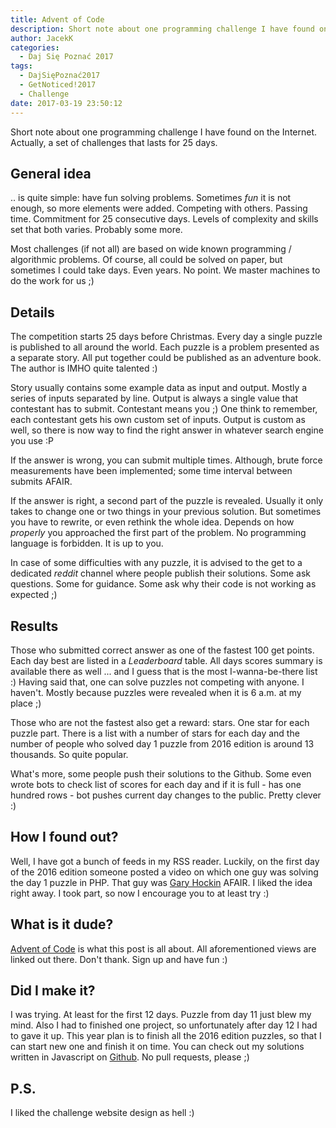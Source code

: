 ```yaml
---
title: Advent of Code
description: Short note about one programming challenge I have found on the Internet. Actually, a set of challenges that lasts for 25 days.
author: JacekK
categories:
  - Daj Się Poznać 2017
tags:
  - DajSięPoznać2017
  - GetNoticed!2017
  - Challenge
date: 2017-03-19 23:50:12
---
```


Short note about one programming challenge I have found on the Internet. Actually, a set of challenges that lasts for 25 days.

## General idea

.. is quite simple: have fun solving problems. Sometimes *fun* it is not enough, so more elements were added. Competing with others. Passing time. Commitment for 25 consecutive days. Levels of complexity and skills set that both varies. Probably some more.

Most challenges (if not all) are based on wide known programming / algorithmic problems. Of course, all could be solved on paper, but sometimes I could take days. Even years. No point. We master machines to do the work for us ;)

## Details

The competition starts 25 days before Christmas. Every day a single puzzle is published to all around the world. Each puzzle is a  problem presented as a separate story. All put together could be published as an adventure book. The author is IMHO quite talented :)

Story usually contains some example data as input and output. Mostly a series of inputs separated by line. Output is always a single value that contestant has to submit. Contestant means you ;) One think to remember, each contestant gets his own custom set of inputs. Output is custom as well, so there is now way to find the right answer in whatever search engine you use :P

If the answer is wrong, you can submit multiple times. Although, brute force measurements have been implemented; some time interval between submits AFAIR.

If the answer is right, a second part of the puzzle is revealed. Usually it only takes to change one or two things in your previous solution. But sometimes you have to rewrite, or even rethink the whole idea. Depends on how *properly* you approached the first part of the problem. No programming language is forbidden. It is up to you.

In case of some difficulties with any puzzle, it is advised to the get to a dedicated *reddit* channel where people publish their solutions. Some ask questions. Some for guidance. Some ask why their code is not working as expected ;)

## Results

Those who submitted correct answer as one of the fastest 100 get points. Each day best are listed in a *Leaderboard* table. All days scores summary is available there as well ... and I guess that is the most I-wanna-be-there list :) Having said that, one can solve puzzles not competing with anyone. I haven't. Mostly because puzzles were revealed when it is 6 a.m. at my place ;)

Those who are not the fastest also get a reward: stars. One star for each puzzle part. There is a list with a number of stars for each day and the number of people who solved day 1 puzzle from 2016 edition is around 13 thousands. So quite popular.

What's more, some people push their solutions to the Github. Some even wrote bots to check list of scores for each day and if it is full - has one hundred rows - bot pushes current day changes to the public. Pretty clever :)

## How I found out?

Well, I have got a bunch of feeds in my RSS reader. Luckily, on the first day of the 2016 edition someone posted a video on which one guy was solving the day 1 puzzle in PHP. That guy was [Gary Hockin](https://twitter.com/geeh) AFAIR. I liked the idea right away. I took part, so now I encourage you to at least try :)

## What is it dude?

[Advent of Code](http://adventofcode.com/) is what this post is all about. All aforementioned views are linked out there. Don't thank. Sign up and have fun :)

## Did I make it?

I was trying. At least for the first 12 days. Puzzle from day 11 just blew my mind. Also I had to finished one project, so unfortunately after day 12 I had to gave it up. This year plan is to finish all the 2016 edition puzzles, so that I can start new one and finish it on time. You can check out my solutions written in Javascript on [Github](https://github.com/jacekk/advent-of-code-2016). No pull requests, please ;)

## P.S.
I liked the challenge website design as hell :)
